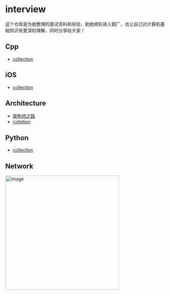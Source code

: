 # interview

这个仓库是为她整理的面试资料和经验，助她顺利进入鹅厂，也让自己对计算机基础知识有更深的理解，同时分享给大家！

## Cpp

- [collection](./cpp/README.md)

## iOS

- [collection](./iOS/README.md)

## Architecture

- [架构师之路](https://www.w3cschool.cn/architectroad/)
- [colletion](./guide/README.md)

## Python

- [collection](./python/README.md)


## Network

<img width="359" alt="image" src="https://user-images.githubusercontent.com/13344830/231111581-88a22d49-09a1-4c16-bf1b-67d0993252f8.png">
